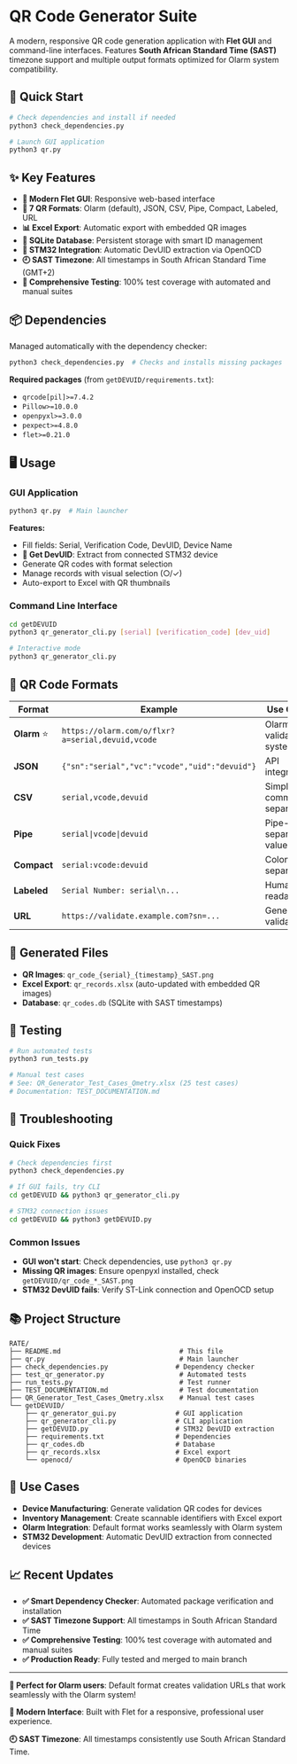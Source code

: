 # QR Code Generator Suite

A modern, responsive QR code generation application with **Flet GUI** and command-line interfaces. Features **South African Standard Time (SAST)** timezone support and multiple output formats optimized for Olarm system compatibility.

## 🚀 Quick Start

```bash
# Check dependencies and install if needed
python3 check_dependencies.py

# Launch GUI application
python3 qr.py
```

## ✨ Key Features

- **🎨 Modern Flet GUI**: Responsive web-based interface
- **🔧 7 QR Formats**: Olarm (default), JSON, CSV, Pipe, Compact, Labeled, URL
- **📊 Excel Export**: Automatic export with embedded QR images
- **💾 SQLite Database**: Persistent storage with smart ID management
- **🔌 STM32 Integration**: Automatic DevUID extraction via OpenOCD
- **🕘 SAST Timezone**: All timestamps in South African Standard Time (GMT+2)
- **🧪 Comprehensive Testing**: 100% test coverage with automated and manual suites

## 📦 Dependencies

Managed automatically with the dependency checker:
```bash
python3 check_dependencies.py  # Checks and installs missing packages
```

**Required packages** (from `getDEVUID/requirements.txt`):
- `qrcode[pil]>=7.4.2`
- `Pillow>=10.0.0`
- `openpyxl>=3.0.0`
- `pexpect>=4.8.0`
- `flet>=0.21.0`

## 🖥️ Usage

### GUI Application
```bash
python3 qr.py  # Main launcher
```

**Features:**
- Fill fields: Serial, Verification Code, DevUID, Device Name
- **🔌 Get DevUID**: Extract from connected STM32 device
- Generate QR codes with format selection
- Manage records with visual selection (○/✓)
- Auto-export to Excel with QR thumbnails

### Command Line Interface
```bash
cd getDEVUID
python3 qr_generator_cli.py [serial] [verification_code] [dev_uid]

# Interactive mode
python3 qr_generator_cli.py
```

## 🎯 QR Code Formats

| Format | Example | Use Case |
|--------|---------|----------|
| **Olarm** ⭐ | `https://olarm.com/o/flxr?a=serial,devuid,vcode` | Olarm validation system |
| **JSON** | `{"sn":"serial","vc":"vcode","uid":"devuid"}` | API integration |
| **CSV** | `serial,vcode,devuid` | Simple comma-separated |
| **Pipe** | `serial\|vcode\|devuid` | Pipe-separated values |
| **Compact** | `serial:vcode:devuid` | Colon-separated |
| **Labeled** | `Serial Number: serial\n...` | Human-readable |
| **URL** | `https://validate.example.com?sn=...` | Generic validation |

## 📁 Generated Files

- **QR Images**: `qr_code_{serial}_{timestamp}_SAST.png`
- **Excel Export**: `qr_records.xlsx` (auto-updated with embedded QR images)
- **Database**: `qr_codes.db` (SQLite with SAST timestamps)

## 🧪 Testing

```bash
# Run automated tests
python3 run_tests.py

# Manual test cases
# See: QR_Generator_Test_Cases_Qmetry.xlsx (25 test cases)
# Documentation: TEST_DOCUMENTATION.md
```

## 🔧 Troubleshooting

### Quick Fixes
```bash
# Check dependencies first
python3 check_dependencies.py

# If GUI fails, try CLI
cd getDEVUID && python3 qr_generator_cli.py

# STM32 connection issues
cd getDEVUID && python3 getDEVUID.py
```

### Common Issues
- **GUI won't start**: Check dependencies, use `python3 qr.py`
- **Missing QR images**: Ensure openpyxl installed, check `getDEVUID/qr_code_*_SAST.png`
- **STM32 DevUID fails**: Verify ST-Link connection and OpenOCD setup

## 📚 Project Structure

```
RATE/
├── README.md                              # This file
├── qr.py                                  # Main launcher
├── check_dependencies.py                 # Dependency checker
├── test_qr_generator.py                   # Automated tests
├── run_tests.py                           # Test runner
├── TEST_DOCUMENTATION.md                  # Test documentation
├── QR_Generator_Test_Cases_Qmetry.xlsx    # Manual test cases
└── getDEVUID/
    ├── qr_generator_gui.py               # GUI application
    ├── qr_generator_cli.py               # CLI application
    ├── getDEVUID.py                      # STM32 DevUID extraction
    ├── requirements.txt                  # Dependencies
    ├── qr_codes.db                       # Database
    ├── qr_records.xlsx                   # Excel export
    └── openocd/                          # OpenOCD binaries
```

## 🎯 Use Cases

- **Device Manufacturing**: Generate validation QR codes for devices
- **Inventory Management**: Create scannable identifiers with Excel export
- **Olarm Integration**: Default format works seamlessly with Olarm system
- **STM32 Development**: Automatic DevUID extraction from connected devices

## 📈 Recent Updates

- **✅ Smart Dependency Checker**: Automated package verification and installation
- **✅ SAST Timezone Support**: All timestamps in South African Standard Time
- **✅ Comprehensive Testing**: 100% test coverage with automated and manual suites
- **✅ Production Ready**: Fully tested and merged to main branch

---

**🎯 Perfect for Olarm users**: Default format creates validation URLs that work seamlessly with the Olarm system!

**🎨 Modern Interface**: Built with Flet for a responsive, professional user experience.

**🕘 SAST Timezone**: All timestamps consistently use South African Standard Time.
